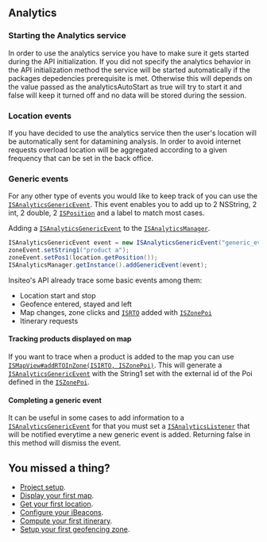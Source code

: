 ## Analytics

### Starting the Analytics service

In order to use the analytics service you have to make sure it gets started during the API initialization. If you did not specify the analytics behavior in the API initialization method the service will be started automatically if the packages depedencies prerequisite is met. Otherwise this will depends on the value passed as the analyticsAutoStart as true will try to start it and false will keep it turned off and no data will be stored during the session.

### Location events

If you have decided to use the analytics service then the user's location will be automatically sent for datamining analysis. In order to avoid internet requests overload location will be aggregated according to a given frequency that can be set in the back office.

### Generic events

For any other type of events you would like to keep track of you can use the <a href="http://api.insiteo.com/apidocs/android/v3.4/reference/com/insiteo/lbs/analytics/entities/ISAnalyticsGenericEvent.html" target="_blank">`ISAnalyticsGenericEvent`</a>. This event enables you to add up to 2 NSString, 2 int, 2 double, 2 <a href="http://api.insiteo.com/apidocs/android/v3.4/reference/com/insiteo/lbs/common/utils/geometry/ISPosition.html" target="_blank">`ISPosition`</a> and a label to match most cases.

Adding a <a href="http://api.insiteo.com/apidocs/android/v3.4/reference/com/insiteo/lbs/analytics/entities/ISAnalyticsGenericEvent.html" target="_blank">`ISAnalyticsGenericEvent`</a> to the <a href="http://api.insiteo.com/apidocs/android/v3.4/reference/com/insiteo/lbs/analytics/ISAnalyticsManager.html" target="_blank">`ISAnalyticsManager`</a>.

```java
ISAnalyticsGenericEvent event = new ISAnalyticsGenericEvent("generic_event");
zoneEvent.setString1("product a");
zoneEvent.setPos1(location.getPosition());
ISAnalyticsManager.getInstance().addGenericEvent(event);
```

Insiteo's API already trace some basic events among them:
- Location start and stop
- Geofence entered, stayed and left
- Map changes, zone clicks and <a href="http://api.insiteo.com/apidocs/android/v3.4/reference/com/insiteo/lbs/map/render/ISIRTO.html" target="_blank">`ISRTO`</a> added with <a href="http://api.insiteo.com/apidocs/android/v3.4/reference/com/insiteo/lbs/map/entities/ISZonePoi.html" target="_blank">`ISZonePoi`</a>
- Itinerary requests

#### Tracking products displayed on map

If you want to trace when a product is added to the map you can use <a href="http://api.insiteo.com/apidocs/android/v3.4/reference/com/insiteo/lbs/map/ISMapView.html#addRTOInZone(com.insiteo.lbs.map.render.ISIRTO, com.insiteo.lbs.map.entities.ISZonePoi)" target="_blank">`ISMapView#addRTOInZone(ISIRTO, ISZonePoi)`</a>. This will generate a <a href="http://api.insiteo.com/apidocs/android/v3.4/reference/com/insiteo/lbs/analytics/entities/ISAnalyticsGenericEvent.html" target="_blank">`ISAnalyticsGenericEvent`</a> with the String1 set with the external id of the Poi defined in the <a href="http://api.insiteo.com/apidocs/android/v3.4/reference/com/insiteo/lbs/map/entities/ISZonePoi.html" target="_blank">`ISZonePoi`</a>.

#### Completing a generic event

It can be useful in some cases to add information to a <a href="http://api.insiteo.com/apidocs/android/v3.4/reference/com/insiteo/lbs/analytics/entities/ISAnalyticsGenericEvent.html" target="_blank">`ISAnalyticsGenericEvent`</a> for that you must set a <a href="http://api.insiteo.com/apidocs/android/v3.4/reference/com/insiteo/lbs/analytics/ISIAnalyticsListener.html" target="_blank">`ISAnalyticsListener`</a> that will be notified everytime a new generic event is added. Returning false in this method will dismiss the event.

## You missed a thing?

- [Project setup](../README.md).
- [Display your first map](map.md).
- [Get your first location](location.md).
- [Configure your iBeacons](beacon.md).
- [Compute your first itinerary](itinerary.md).
- [Setup your first geofencing zone](geofence.md).
